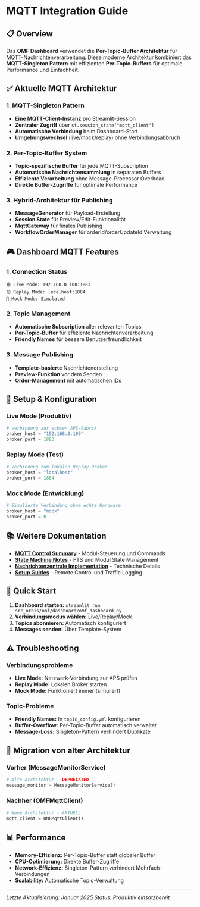 # MQTT Integration Guide

## 📋 Overview

Das **OMF Dashboard** verwendet die **Per-Topic-Buffer Architektur** für MQTT-Nachrichtenverarbeitung. Diese moderne Architektur kombiniert das **MQTT-Singleton Pattern** mit effizienten **Per-Topic-Buffers** für optimale Performance und Einfachheit.

## ✅ Aktuelle MQTT Architektur

### 1. **MQTT-Singleton Pattern**
- **Eine MQTT-Client-Instanz** pro Streamlit-Session
- **Zentraler Zugriff** über `st.session_state["mqtt_client"]`
- **Automatische Verbindung** beim Dashboard-Start
- **Umgebungswechsel** (live/mock/replay) ohne Verbindungsabbruch

### 2. **Per-Topic-Buffer System**
- **Topic-spezifische Buffer** für jede MQTT-Subscription
- **Automatische Nachrichtensammlung** in separaten Buffers
- **Effiziente Verarbeitung** ohne Message-Processor Overhead
- **Direkte Buffer-Zugriffe** für optimale Performance

### 3. **Hybrid-Architektur für Publishing**
- **MessageGenerator** für Payload-Erstellung
- **Session State** für Preview/Edit-Funktionalität
- **MqttGateway** für finales Publishing
- **WorkflowOrderManager** für orderId/orderUpdateId Verwaltung

## 🎮 Dashboard MQTT Features

### **1. Connection Status**
```
🟢 Live Mode: 192.168.0.100:1883
🟡 Replay Mode: localhost:1884
🔴 Mock Mode: Simulated
```

### **2. Topic Management**
- **Automatische Subscription** aller relevanten Topics
- **Per-Topic-Buffer** für effiziente Nachrichtenverarbeitung
- **Friendly Names** für bessere Benutzerfreundlichkeit

### **3. Message Publishing**
- **Template-basierte** Nachrichtenerstellung
- **Preview-Funktion** vor dem Senden
- **Order-Management** mit automatischen IDs

## 🔧 Setup & Konfiguration

### **Live Mode (Produktiv)**
```python
# Verbindung zur echten APS-Fabrik
broker_host = "192.168.0.100"
broker_port = 1883
```

### **Replay Mode (Test)**
```python
# Verbindung zum lokalen Replay-Broker
broker_host = "localhost"
broker_port = 1884
```

### **Mock Mode (Entwicklung)**
```python
# Simulierte Verbindung ohne echte Hardware
broker_host = "mock"
broker_port = 0
```

## 📚 Weitere Dokumentation

- **[MQTT Control Summary](./mqtt/mqtt-control-summary.md)** - Modul-Steuerung und Commands
- **[State Machine Notes](./mqtt/state-machine-notes.md)** - FTS und Modul State Management
- **[Nachrichtenzentrale Implementation](./mqtt/nachrichtenzentrale-implementation.md)** - Technische Details
- **[Setup Guides](./mqtt/setup/)** - Remote Control und Traffic Logging

## 🚀 Quick Start

1. **Dashboard starten:** `streamlit run src_orbis/omf/dashboard/omf_dashboard.py`
2. **Verbindungsmodus wählen:** Live/Replay/Mock
3. **Topics abonnieren:** Automatisch konfiguriert
4. **Messages senden:** Über Template-System

## ⚠️ Troubleshooting

### **Verbindungsprobleme**
- **Live Mode:** Netzwerk-Verbindung zur APS prüfen
- **Replay Mode:** Lokalen Broker starten
- **Mock Mode:** Funktioniert immer (simuliert)

### **Topic-Probleme**
- **Friendly Names:** In `topic_config.yml` konfigurieren
- **Buffer-Overflow:** Per-Topic-Buffer automatisch verwaltet
- **Message-Loss:** Singleton-Pattern verhindert Duplikate

## 🔄 Migration von alter Architektur

### **Vorher (MessageMonitorService)**
```python
# Alte Architektur - DEPRECATED
message_monitor = MessageMonitorService()
```

### **Nachher (OMFMqttClient)**
```python
# Neue Architektur - AKTUELL
mqtt_client = OMFMqttClient()
```

## 📊 Performance

- **Memory-Effizienz:** Per-Topic-Buffer statt globaler Buffer
- **CPU-Optimierung:** Direkte Buffer-Zugriffe
- **Network-Effizienz:** Singleton-Pattern verhindert Mehrfach-Verbindungen
- **Scalability:** Automatische Topic-Verwaltung

---

*Letzte Aktualisierung: Januar 2025*
*Status: Produktiv einsatzbereit*
